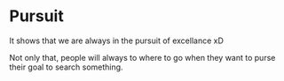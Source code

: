 # Pursuit

It shows that we are always in the pursuit of excellance xD

Not only that, people will always to where to go when they want to purse their goal to search something.
